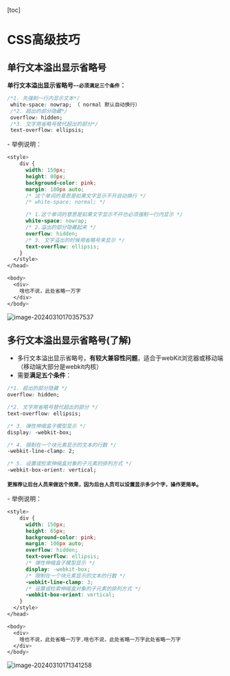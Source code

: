[toc]



# CSS高级技巧



## 单行文本溢出显示省略号

**单行文本溢出显示省略号--`必须满足三个条件`：**

```css
/*1. 先强制一行内显示文本*/
 white-space: nowrap; （ normal 默认自动换行）
 /*2. 超出的部分隐藏*/
 overflow: hidden;
 /*3. 文字用省略号替代超出的部分*/
 text-overflow: ellipsis;
```



\- 举例说明：

```css
<style>
    div {
      width: 150px;
      height: 80px;
      background-color: pink;
      margin: 100px auto;
      /* 这个单词的意思是如果文字显示不开自动换行 */
      /* white-space: normal; */

      /* 1.这个单词的意思是如果文字显示不开也必须强制一行内显示 */
      white-space: nowrap;
      /* 2.溢出的部分隐藏起来 */
      overflow: hidden;
      /* 3. 文字溢出的时候用省略号来显示 */
      text-overflow: ellipsis;
    }
  </style>
</head>

<body>
  <div>
    啥也不说，此处省略一万字
  </div>
</body>
```

![image-20240310170357537](http://images.newstar.net.cn/sally-imgsimage-20240310170357537.png) 





## 多行文本溢出显示省略号(了解)

* 多行文本溢出显示省略号，**有较大兼容性问题**，适合于webKit浏览器或移动端（移动端大部分是webkit内核）
* 需要**满足五个条件**：

```css
/*1. 超出的部分隐藏 */
overflow: hidden;

/*2. 文字用省略号替代超出的部分 */
text-overflow: ellipsis;

/* 3. 弹性伸缩盒子模型显示 */
display: -webkit-box;

/* 4. 限制在一个块元素显示的文本的行数 */
-webkit-line-clamp: 2;

/* 5. 设置或检索伸缩盒对象的子元素的排列方式 */
-webkit-box-orient: vertical;
```

**`更推荐让后台人员来做这个效果，因为后台人员可以设置显示多少个字，操作更简单`。**



\- 举例说明：

```css
<style>
    div {
      width: 150px;
      height: 65px;
      background-color: pink;
      margin: 100px auto;
      overflow: hidden;
      text-overflow: ellipsis;
      /* 弹性伸缩盒子模型显示 */
      display: -webkit-box;
      /* 限制在一个块元素显示的文本的行数 */
      -webkit-line-clamp: 3;
      /* 设置或检索伸缩盒对象的子元素的排列方式 */
      -webkit-box-orient: vertical;
    }
  </style>
</head>

<body>
  <div>
    啥也不说，此处省略一万字,啥也不说，此处省略一万字此处省略一万字
  </div>
</body>
```

![image-20240310171341258](http://images.newstar.net.cn/sally-imgsimage-20240310171341258.png) 



